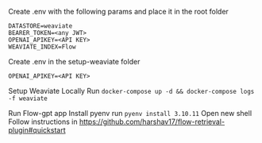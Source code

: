 Create .env with the following params and place it in the root folder

```
DATASTORE=weaviate
BEARER_TOKEN=<any JWT>
OPENAI_APIKEY=<API KEY>
WEAVIATE_INDEX=Flow
```

Create .env in the setup-weaviate folder
```
OPENAI_APIKEY=<API KEY>
```

Setup Weaviate Locally
Run `docker-compose up -d && docker-compose logs -f weaviate`

Run Flow-gpt app
Install pyenv
run `pyenv install 3.10.11`
Open new shell
Follow instructions in https://github.com/harshav17/flow-retrieval-plugin#quickstart